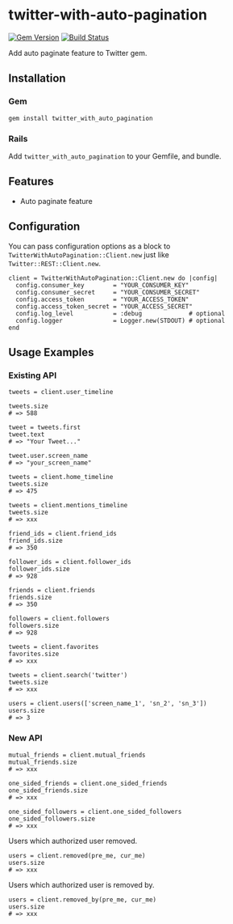 twitter-with-auto-pagination
============================

[![Gem Version](https://badge.fury.io/rb/ex_twitter.png)](https://badge.fury.io/rb/twitter_with_auto_pagination)
[![Build Status](https://travis-ci.org/ts-3156/ex-twitter.svg?branch=master)](https://travis-ci.org/ts-3156/twitter-with-auto-pagination)

Add auto paginate feature to Twitter gem.

## Installation

### Gem

```
gem install twitter_with_auto_pagination
```

### Rails

Add `twitter_with_auto_pagination` to your Gemfile, and bundle.

## Features

* Auto paginate feature

## Configuration

You can pass configuration options as a block to `TwitterWithAutoPagination::Client.new` just like `Twitter::REST::Client.new`.

```
client = TwitterWithAutoPagination::Client.new do |config|
  config.consumer_key        = "YOUR_CONSUMER_KEY"
  config.consumer_secret     = "YOUR_CONSUMER_SECRET"
  config.access_token        = "YOUR_ACCESS_TOKEN"
  config.access_token_secret = "YOUR_ACCESS_SECRET"
  config.log_level           = :debug             # optional
  config.logger              = Logger.new(STDOUT) # optional
end
```

## Usage Examples

### Existing API

```
tweets = client.user_timeline

tweets.size
# => 588

tweet = tweets.first
tweet.text
# => "Your Tweet..."

tweet.user.screen_name
# => "your_screen_name"
```

```
tweets = client.home_timeline
tweets.size
# => 475
```

```
tweets = client.mentions_timeline
tweets.size
# => xxx
```

```
friend_ids = client.friend_ids
friend_ids.size
# => 350
```

```
follower_ids = client.follower_ids
follower_ids.size
# => 928
```

```
friends = client.friends
friends.size
# => 350
```

```
followers = client.followers
followers.size
# => 928
```

```
tweets = client.favorites
favorites.size
# => xxx
```

```
tweets = client.search('twitter')
tweets.size
# => xxx
```

```
users = client.users(['screen_name_1', 'sn_2', 'sn_3'])
users.size
# => 3
```

### New API

```
mutual_friends = client.mutual_friends
mutual_friends.size
# => xxx
```

```
one_sided_friends = client.one_sided_friends
one_sided_friends.size
# => xxx
```

```
one_sided_followers = client.one_sided_followers
one_sided_followers.size
# => xxx
```

Users which authorized user removed.

```
users = client.removed(pre_me, cur_me)
users.size
# => xxx
```

Users which authorized user is removed by.

```
users = client.removed_by(pre_me, cur_me)
users.size
# => xxx
```
